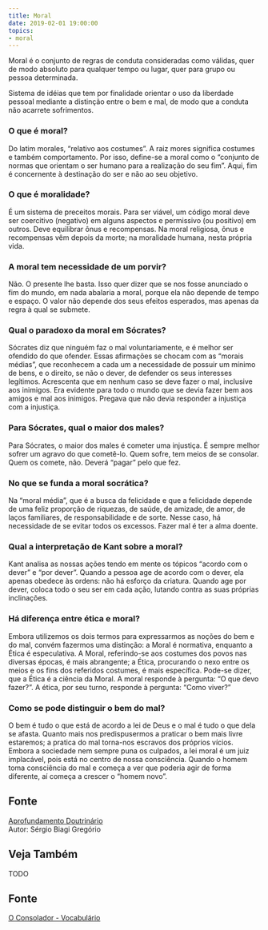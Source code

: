 ```yaml
---
title: Moral
date: 2019-02-01 19:00:00
topics:
- moral
---
```


Moral é o conjunto de regras de conduta consideradas como válidas, quer de modo absoluto
para qualquer tempo ou lugar, quer para grupo ou pessoa determinada.   

Sistema de idéias que tem por finalidade orientar o uso da liberdade pessoal
mediante a distinção entre o bem e mal, de modo que a conduta não acarrete
sofrimentos.

### O que é moral?
Do latim morales, “relativo aos costumes”. A raiz mores significa
costumes e também comportamento. Por isso, define-se a moral como o
“conjunto de normas que orientam o ser humano para a realização do seu
fim”. Aqui, fim é concernente à destinação do ser e não ao seu objetivo.

### O que é moralidade?
É um sistema de preceitos morais. Para ser viável, um código moral deve
ser coercitivo (negativo) em alguns aspectos e permissivo (ou positivo)
em outros. Deve equilibrar ônus e recompensas. Na moral religiosa, ônus
e recompensas vêm depois da morte; na moralidade humana, nesta própria
vida.

### A moral tem necessidade de um porvir?
Não. O presente lhe basta. Isso quer dizer que se nos fosse anunciado o
fim do mundo, em nada abalaria a moral, porque ela não depende de tempo
e espaço. O valor não depende dos seus efeitos esperados, mas apenas da
regra à qual se submete.

### Qual o paradoxo da moral em Sócrates?
Sócrates diz que ninguém faz o mal voluntariamente, e é melhor ser
ofendido do que ofender. Essas afirmações se chocam com as “morais
médias”, que reconhecem a cada um a necessidade de possuir um mínimo de
bens, e o direito, se não o dever, de defender os seus interesses
legítimos. Acrescenta que em nenhum caso se deve fazer o mal, inclusive
aos inimigos. Era evidente para todo o mundo que se devia fazer bem aos
amigos e mal aos inimigos. Pregava que não devia responder a injustiça
com a injustiça.

### Para Sócrates, qual o maior dos males?
Para Sócrates, o maior dos males é cometer uma injustiça. É sempre
melhor sofrer um agravo do que cometê-lo. Quem sofre, tem meios de se
consolar. Quem os comete, não. Deverá “pagar” pelo que fez.

### No que se funda a moral socrática?
Na “moral média”, que é a busca da felicidade e que a felicidade depende
de uma feliz proporção de riquezas, de saúde, de amizade, de amor, de
laços familiares, de responsabilidade e de sorte. Nesse caso, há
necessidade de se evitar todos os excessos. Fazer mal é ter a alma
doente.

### Qual a interpretação de Kant sobre a moral?
Kant analisa as nossas ações tendo em mente os tópicos “acordo com o
dever” e “por dever”. Quando a pessoa age de acordo com o dever, ela
apenas obedece às ordens: não há esforço da criatura. Quando age por
dever, coloca todo o seu ser em cada ação, lutando contra as suas
próprias inclinações.

### Há diferença entre ética e moral?
Embora utilizemos os dois termos para expressarmos as noções do bem e do
mal, convém fazermos uma distinção: a Moral é normativa, enquanto a
Ética é especulativa. A Moral, referindo-se aos costumes dos povos
nas diversas épocas, é mais abrangente; a Ética, procurando o nexo entre
os meios e os fins dos referidos costumes, é mais específica. Pode-se
dizer, que a Ética é a ciência da Moral. A moral responde à pergunta: “O
que devo fazer?”. A ética, por seu turno, responde à pergunta: “Como
viver?”

### Como se pode distinguir o bem do mal?
O bem é tudo o que está de acordo a lei de Deus e o mal é tudo o que
dela se afasta. Quanto mais nos predispusermos a praticar o bem mais
livre estaremos; a pratica do mal torna-nos escravos dos próprios
vícios. Embora a sociedade nem sempre puna os culpados, a lei moral é um
juiz implacável, pois está no centro de nossa consciência. Quando o
homem toma consciência do mal e começa a ver que poderia agir de forma
diferente, aí começa a crescer o “homem novo”.

## Fonte
[Aprofundamento Doutrinário](https://sites.google.com/view/aprofundamentodoutrinario/moral)  
Autor: Sérgio Biagi Gregório




## Veja Também
TODO

## Fonte
[O Consolador - Vocabulário](http://www.oconsolador.com.br/linkfixo/vocabulario/principal.html)
